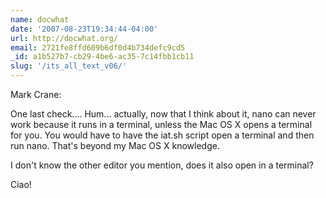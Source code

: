 ```yaml
---
name: docwhat
date: '2007-08-23T19:34:44-04:00'
url: http://docwhat.org/
email: 2721fe8ffd609b6df0d4b734defc9cd5
_id: a1b527b7-cb29-4be6-ac35-7c14fbb1cb11
slug: '/its_all_text_v06/'
---
```


Mark Crane:

One last check.... Hum... actually, now that I think about it, nano can never
work because it runs in a terminal, unless the Mac OS X opens a terminal for
you. You would have to have the iat.sh script open a terminal and then run
nano. That's beyond my Mac OS X knowledge.

I don't know the other editor you mention, does it also open in a terminal?

Ciao!
